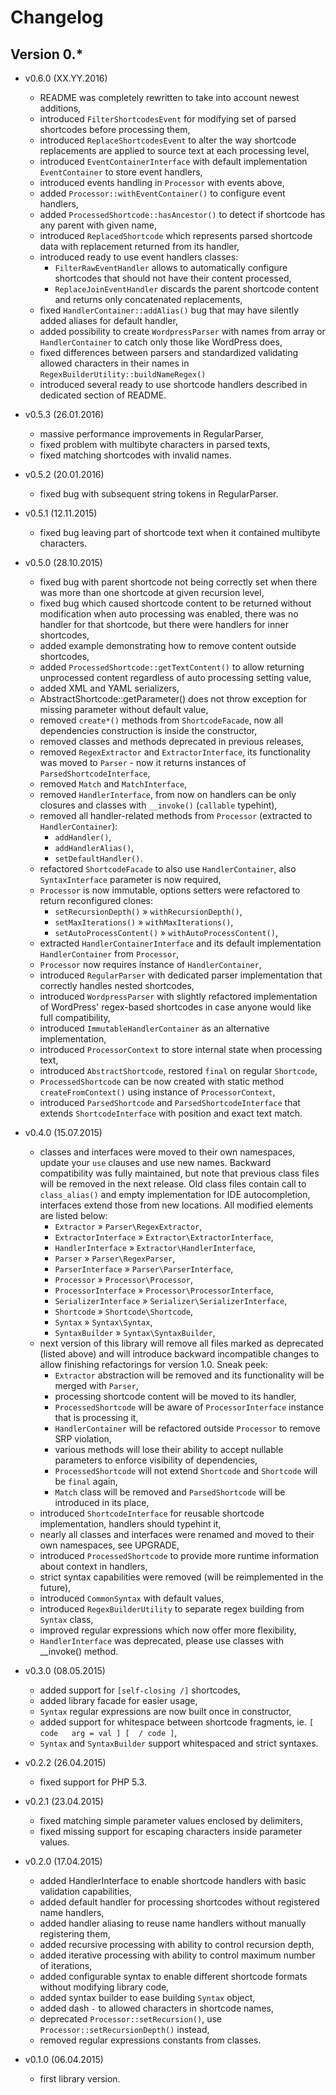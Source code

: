 # Changelog

## Version 0.*

* v0.6.0 (XX.YY.2016)

  * README was completely rewritten to take into account newest additions,
  * introduced `FilterShortcodesEvent` for modifying set of parsed shortcodes before processing them,
  * introduced `ReplaceShortcodesEvent` to alter the way shortcode replacements are applied to source text at each processing level,
  * introduced `EventContainerInterface` with default implementation `EventContainer` to store event handlers,
  * introduced events handling in `Processor` with events above,
  * added `Processor::withEventContainer()` to configure event handlers,
  * added `ProcessedShortcode::hasAncestor()` to detect if shortcode has any parent with given name,
  * introduced `ReplacedShortcode` which represents parsed shortcode data with replacement returned from its handler,
  * introduced ready to use event handlers classes:
    * `FilterRawEventHandler` allows to automatically configure shortcodes that should not have their content processed,
    * `ReplaceJoinEventHandler` discards the parent shortcode content and returns only concatenated replacements,
  * fixed `HandlerContainer::addAlias()` bug that may have silently added aliases for default handler,
  * added possibility to create `WordpressParser` with names from array or `HandlerContainer` to catch only those like WordPress does,
  * fixed differences between parsers and standardized validating allowed characters in their names in `RegexBuilderUtility::buildNameRegex()`
  * introduced several ready to use shortcode handlers described in dedicated section of README.

* v0.5.3 (26.01.2016)
  * massive performance improvements in RegularParser,
  * fixed problem with multibyte characters in parsed texts,
  * fixed matching shortcodes with invalid names.

* v0.5.2 (20.01.2016)
  * fixed bug with subsequent string tokens in RegularParser.

* v0.5.1 (12.11.2015)

  * fixed bug leaving part of shortcode text when it contained multibyte characters.

* v0.5.0 (28.10.2015)

  * fixed bug with parent shortcode not being correctly set when there was more than one shortcode at given recursion level,
  * fixed bug which caused shortcode content to be returned without modification when auto processing was enabled, there was no handler for that shortcode, but there were handlers for inner shortcodes,
  * added example demonstrating how to remove content outside shortcodes,
  * added `ProcessedShortcode::getTextContent()` to allow returning unprocessed content regardless of auto processing setting value,
  * added XML and YAML serializers,
  * AbstractShortcode::getParameter() does not throw exception for missing parameter without default value,
  * removed `create*()` methods from `ShortcodeFacade`, now all dependencies construction is inside the constructor,
  * removed classes and methods deprecated in previous releases,
  * removed `RegexExtractor` and `ExtractorInterface`, its functionality was moved to `Parser` - now it returns instances of `ParsedShortcodeInterface`,
  * removed `Match` and `MatchInterface`,
  * removed `HandlerInterface`, from now on handlers can be only closures and classes with `__invoke()` (`callable` typehint),
  * removed all handler-related methods from `Processor` (extracted to `HandlerContainer`):
    * `addHandler()`,
    * `addHandlerAlias()`,
    * `setDefaultHandler()`.
  * refactored `ShortcodeFacade` to also use `HandlerContainer`, also `SyntaxInterface` parameter is now required,
  * `Processor` is now immutable, options setters were refactored to return reconfigured clones:
    * `setRecursionDepth()` &raquo; `withRecursionDepth()`,
    * `setMaxIterations()` &raquo; `withMaxIterations()`,
    * `setAutoProcessContent()` &raquo; `withAutoProcessContent()`,
  * extracted `HandlerContainerInterface` and its default implementation `HandlerContainer` from `Processor`,
  * `Processor` now requires instance of `HandlerContainer`,
  * introduced `RegularParser` with dedicated parser implementation that correctly handles nested shortcodes,
  * introduced `WordpressParser` with slightly refactored implementation of WordPress' regex-based shortcodes in case anyone would like full compatibility,
  * introduced `ImmutableHandlerContainer` as an alternative implementation,
  * introduced `ProcessorContext` to store internal state when processing text,
  * introduced `AbstractShortcode`, restored `final` on regular `Shortcode`,
  * `ProcessedShortcode` can be now created with static method `createFromContext()` using instance of `ProcessorContext`,
  * introduced `ParsedShortcode` and `ParsedShortcodeInterface` that extends `ShortcodeInterface` with position and exact text match.

* v0.4.0 (15.07.2015)

  * classes and interfaces were moved to their own namespaces, update your `use` clauses and use new names. Backward compatibility was fully maintained, but note that previous class files will be removed in the next release. Old class files contain call to `class_alias()` and empty implementation for IDE autocompletion, interfaces extend those from new locations. All modified elements are listed below:
    * `Extractor` &raquo; `Parser\RegexExtractor`,
    * `ExtractorInterface` &raquo; `Extractor\ExtractorInterface`,
    * `HandlerInterface` &raquo; `Extractor\HandlerInterface`,
    * `Parser` &raquo; `Parser\RegexParser`,
    * `ParserInterface` &raquo; `Parser\ParserInterface`,
    * `Processor` &raquo; `Processor\Processor`,
    * `ProcessorInterface` &raquo; `Processor\ProcessorInterface`,
    * `SerializerInterface` &raquo; `Serializer\SerializerInterface`,
    * `Shortcode` &raquo; `Shortcode\Shortcode`,
    * `Syntax` &raquo; `Syntax\Syntax`,
    * `SyntaxBuilder` &raquo; `Syntax\SyntaxBuilder`,
  * next version of this library will remove all files marked as deprecated (listed above) and will introduce backward incompatible changes to allow finishing refactorings for version 1.0. Sneak peek:
    * `Extractor` abstraction will be removed and its functionality will be merged with `Parser`,
    * processing shortcode content will be moved to its handler,
    * `ProcessedShortcode` will be aware of `ProcessorInterface` instance that is processing it,
    * `HandlerContainer` will be refactored outside `Processor` to remove SRP violation,
    * various methods will lose their ability to accept nullable parameters to enforce visibility of dependencies,
    * `ProcessedShortcode` will not extend `Shortcode` and `Shortcode` will be `final` again,
    * `Match` class will be removed and `ParsedShortcode` will be introduced in its place,
  * introduced `ShortcodeInterface` for reusable shortcode implementation, handlers should typehint it,
  * nearly all classes and interfaces were renamed and moved to their own namespaces, see UPGRADE,
  * introduced `ProcessedShortcode` to provide more runtime information about context in handlers,
  * strict syntax capabilities were removed (will be reimplemented in the future),
  * introduced `CommonSyntax` with default values,
  * introduced `RegexBuilderUtility` to separate regex building from `Syntax` class,
  * improved regular expressions which now offer more flexibility,
  * `HandlerInterface` was deprecated, please use classes with __invoke() method.

* v0.3.0 (08.05.2015)

  * added support for `[self-closing /]`  shortcodes,
  * added library facade for easier usage,
  * `Syntax` regular expressions are now built once in constructor,
  * added support for whitespace between shortcode fragments, ie. `[  code   arg = val ] [  / code ]`,
  * `Syntax` and `SyntaxBuilder` support whitespaced and strict syntaxes.

* v0.2.2 (26.04.2015)

  * fixed support for PHP 5.3.

* v0.2.1 (23.04.2015)

  * fixed matching simple parameter values enclosed by delimiters,
  * fixed missing support for escaping characters inside parameter values.

* v0.2.0 (17.04.2015)

  * added HandlerInterface to enable shortcode handlers with basic validation capabilities,
  * added default handler for processing shortcodes without registered name handlers,
  * added handler aliasing to reuse name handlers without manually registering them,
  * added recursive processing with ability to control recursion depth,
  * added iterative processing with ability to control maximum number of iterations,
  * added configurable syntax to enable different shortcode formats without modifying library code,
  * added syntax builder to ease building `Syntax` object,
  * added dash `-` to allowed characters in shortcode names,
  * deprecated `Processor::setRecursion()`, use `Processor::setRecursionDepth()` instead,
  * removed regular expressions constants from classes.

* v0.1.0 (06.04.2015)

  * first library version.
